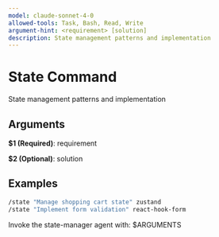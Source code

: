 ```yaml
---
model: claude-sonnet-4-0
allowed-tools: Task, Bash, Read, Write
argument-hint: <requirement> [solution]
description: State management patterns and implementation
---
```


# State Command

State management patterns and implementation

## Arguments

**$1 (Required)**: requirement

**$2 (Optional)**: solution

## Examples

```bash
/state "Manage shopping cart state" zustand
/state "Implement form validation" react-hook-form
```

Invoke the state-manager agent with: $ARGUMENTS
